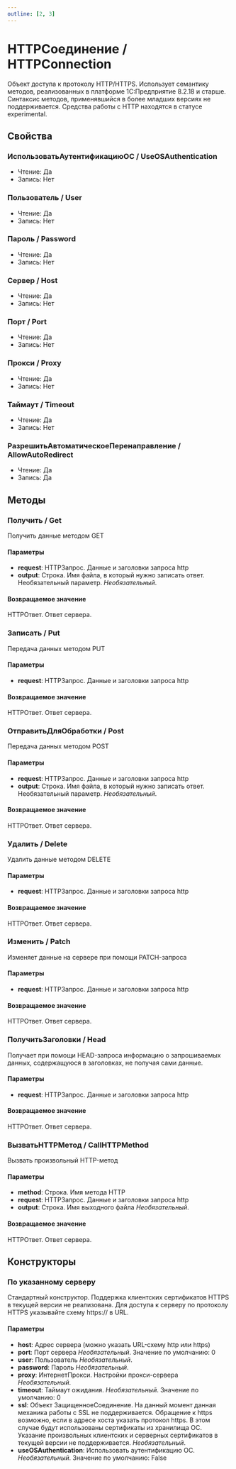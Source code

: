 ```yaml
---
outline: [2, 3]
---
```


# HTTPСоединение / HTTPConnection


Объект доступа к протоколу HTTP/HTTPS.
Использует семантику методов, реализованных в платформе 1С:Предприятие 8.2.18 и старше.
Синтаксис методов, применявшийся в более младших версиях не поддерживается.
Средства работы с HTTP находятся в статусе experimental.


## Свойства


### ИспользоватьАутентификациюОС / UseOSAuthentication

* Чтение: Да
* Запись: Нет

### Пользователь / User

* Чтение: Да
* Запись: Нет

### Пароль / Password

* Чтение: Да
* Запись: Нет

### Сервер / Host

* Чтение: Да
* Запись: Нет

### Порт / Port

* Чтение: Да
* Запись: Нет

### Прокси / Proxy

* Чтение: Да
* Запись: Нет

### Таймаут / Timeout

* Чтение: Да
* Запись: Нет

### РазрешитьАвтоматическоеПеренаправление / AllowAutoRedirect

* Чтение: Да
* Запись: Да

## Методы


### Получить / Get


Получить данные методом GET


#### Параметры

* **request**: HTTPЗапрос. Данные и заголовки запроса http
* **output**: Строка. Имя файла, в который нужно записать ответ. Необязательный параметр. *Необязательный*. 

#### Возвращаемое значение


HTTPОтвет. Ответ сервера.


### Записать / Put


Передача данных методом PUT


#### Параметры

* **request**: HTTPЗапрос. Данные и заголовки запроса http

#### Возвращаемое значение


HTTPОтвет. Ответ сервера.


### ОтправитьДляОбработки / Post


Передача данных методом POST


#### Параметры

* **request**: HTTPЗапрос. Данные и заголовки запроса http
* **output**: Строка. Имя файла, в который нужно записать ответ. Необязательный параметр. *Необязательный*. 

#### Возвращаемое значение


HTTPОтвет. Ответ сервера.


### Удалить / Delete


Удалить данные методом DELETE


#### Параметры

* **request**: HTTPЗапрос. Данные и заголовки запроса http

#### Возвращаемое значение


HTTPОтвет. Ответ сервера.


### Изменить / Patch


Изменяет данные на сервере при помощи PATCH-запроса


#### Параметры

* **request**: HTTPЗапрос. Данные и заголовки запроса http

#### Возвращаемое значение


HTTPОтвет. Ответ сервера.


### ПолучитьЗаголовки / Head


Получает при помощи HEAD-запроса информацию о запрошиваемых данных, содержащуюся в заголовках, не получая сами данные.


#### Параметры

* **request**: HTTPЗапрос. Данные и заголовки запроса http

#### Возвращаемое значение


HTTPОтвет. Ответ сервера.


### ВызватьHTTPМетод / CallHTTPMethod


Вызвать произвольный HTTP-метод


#### Параметры

* **method**: Строка. Имя метода HTTP
* **request**: HTTPЗапрос. Данные и заголовки запроса http
* **output**: Строка. Имя выходного файла *Необязательный*. 

#### Возвращаемое значение


HTTPОтвет. Ответ сервера.


## Конструкторы


### По указанному серверу


Стандартный конструктор. Поддержка клиентских сертификатов HTTPS в текущей версии не реализована.
Для доступа к серверу по протоколу HTTPS указывайте схему https:// в URL.


#### Параметры

* **host**: Адрес сервера (можно указать URL-схему http или https)
* **port**: Порт сервера *Необязательный*. Значение по умолчанию: 0
* **user**: Пользователь *Необязательный*. 
* **password**: Пароль *Необязательный*. 
* **proxy**: ИнтернетПрокси. Настройки прокси-сервера *Необязательный*. 
* **timeout**: Таймаут ожидания. *Необязательный*. Значение по умолчанию: 0
* **ssl**: Объект ЗащищенноеСоединение. На данный момент данная механика работы с SSL не поддерживается. 
            Обращение к https возможно, если в адресе хоста указать протокол https. В этом случае будут использованы сертификаты из хранилища ОС.
            Указание произвольных клиентских и серверных сертификатов в текущей версии не поддерживается. *Необязательный*. 
* **useOSAuthentication**: Использовать аутентификацию ОС. *Необязательный*. Значение по умолчанию: False
